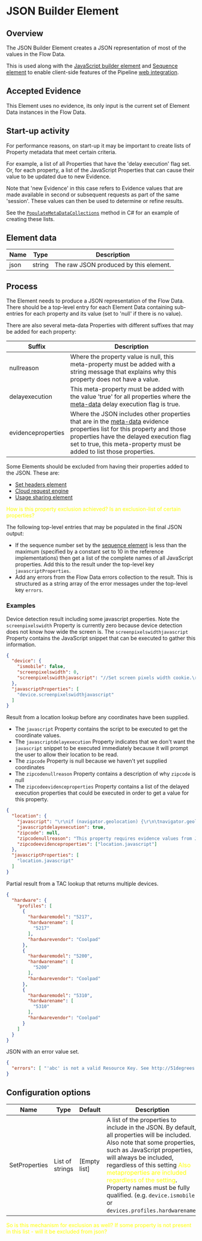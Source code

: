 # JSON Builder Element

## Overview

The JSON Builder Element creates a JSON representation of most of the values 
in the Flow Data.

This is used along with the [JavaScript builder element](javascript-builder.md)
and [Sequence element](sequence-element.md) to enable client-side features of 
the Pipeline [web integration](../../features/web-integration.md).

## Accepted Evidence

This Element uses no evidence, its only input is the current set of 
Element Data instances in the Flow Data.

## Start-up activity

For performance reasons, on start-up it may be important to create lists of 
Property metadata that meet certain criteria.

For example, a list of all Properties that have the 'delay execution' flag set.
Or, for each property, a list of the JavaScript Properties that can cause their
value to be updated due to new Evidence.

Note that 'new Evidence' in this case refers to Evidence values that are made 
available in second or subsequent requests as part of the same 'session'.
These values can then be used to determine or refine results.

See the [`PopulateMetaDataCollections`](https://github.com/51Degrees/pipeline-dotnet/blob/master/FiftyOne.Pipeline.Elements/FiftyOne.Pipeline.JsonBuilderElement/FlowElement/JsonBuilderElement.cs#L715)
method in C# for an example of creating these lists.

## Element data

| **Name** | **Type** | **Description**                        |
|----------|----------|----------------------------------------|
| json     | string   | The raw JSON produced by this element. |

## Process

The Element needs to produce a JSON representation of the Flow Data. 
There should be a top-level entry for each Element Data containing sub-entries 
for each property and its value (set to 'null' if there is no value).

There are also several meta-data Properties with different suffixes that may 
be added for each property:

| **Suffix**         | **Description**                                                                                                                                                                                                                                                                              |
|--------------------|----------------------------------------------------------------------------------------------------------------------------------------------------------------------------------------------------------------------------------------------------------------------------------------------|
| nullreason         | Where the property value is null, this meta-property must be added with a string message that explains why this property does not have a value.                                                                                                                                              |
| delayexecution     | This meta-property must be added with the value 'true' for all properties where the [meta-data](../../features/properties.md#property-metadata) delay execution flag is true.                                                                                                                |
| evidenceproperties | Where the JSON includes other properties that are in the [meta-data](../../features/properties.md#property-metadata) evidence properties list for this property and those properties have the delayed execution flag set to true, this meta-property must be added to list those properties. |

Some Elements should be excluded from having their properties added to the JSON. 
These are:
- [Set headers element](set-headers-element.md)
- [Cloud request engine](cloud-request-engine.md) 
- [Usage sharing element](usage-sharing-element.md) 

<span style="color:yellow">How is this property exclusion achieved?  Is an exclusion-list of 
certain properties?</span>

The following top-level entries that may be populated in the 
final JSON output:
- If the sequence number set by the [sequence element](sequence-element.md) is less 
  than the maximum (specified by a constant set to 10 in the reference implementations) 
  then get a list of the complete names of all JavaScript properties. Add this to the 
  result under the top-level key `javascriptProperties`.
- Add any errors from the Flow Data errors collection to the result. This is structured
  as a string array of the error messages under the top-level key `errors`.

### Examples

Device detection result including some javascript properties.
Note the `screenpixelswidth` Property is currently zero because device
detection does not know how wide the screen is.
The `screenpixelswidthjavascript` Property contains the JavaScript snippet that
can be executed to gather this information.

```json
{
  "device": {
    "ismobile": false,
    "screenpixelswidth": 0,
    "screenpixelswidthjavascript": "//Set screen pixels width cookie.\r\ndocument.cookie = \"51D_ScreenPixelsWidth=\" + screen.width;"
  },
  "javascriptProperties": [
    "device.screenpixelswidthjavascript"
  ]
}
```

Result from a location lookup before any coordinates have been supplied.
- The `javascript` Property contains the script to be executed to get the 
  coordinate values.
- The `javascriptdelayexecution` Property indicates that we don't want the
  `javascript` snippet to be executed immediately because it will prompt 
  the user to allow their location to be read.
- The `zipcode` Property is null because we haven't yet supplied coordinates
- The `zipcodenullreason` Property contains a description of why `zipcode` 
  is null
- The `zipcodeevidenceproperties` Property contains a list of the delayed 
  execution properties that could be executed in order to get a value for 
  this property.

```json
{
  "location": {
    "javascript": "\r\nif (navigator.geolocation) {\r\n\tnavigator.geolocation.getCurrentPosition(function(pos) {\r\n        for (var key in pos.coords) {\r\n            document.cookie = \"51D_Pos_\" + key + \"=\" + pos.coords[key];\r\n        }\r\n        // 51D replace this comment with callback function.\r\n\t}, function(e) {\r\n        document.cookie =\"51D_Pos_Error=\" + encodeURIComponent(e.message);\r\n        // 51D replace this comment with callback function.\r\n    });\r\n}\r\n",
    "javascriptdelayexecution": true,
    "zipcode": null,
    "zipcodenullreason": "This property requires evidence values from JavaScript running on the client. It cannot be populated until a future request is made that contains this additional data.",
    "zipcodeevidenceproperties": ["location.javascript"]
  },
  "javascriptProperties": [
    "location.javascript"
  ]
}

```

Partial result from a TAC lookup that returns multiple devices.

```json
{
  "hardware": {
    "profiles": [
      {
        "hardwaremodel": "5217",
        "hardwarename": [
          "5217"
        ],
        "hardwarevendor": "Coolpad"
      },
      {      
        "hardwaremodel": "5200",
        "hardwarename": [
          "5200"
        ],
        "hardwarevendor": "Coolpad"
      },
      {
        "hardwaremodel": "5310",
        "hardwarename": [
          "5310"
        ],
        "hardwarevendor": "Coolpad"
      }
    ]
  }
}
```

JSON with an error value set.

```json
{ 
  "errors": [ "'abc' is not a valid Resource Key. See http://51degrees.com/documentation/_info__error_messages.html#Resource_key_not_valid for more information." ]
}
```

## Configuration options

| **Name**      | **Type**        | **Default**  | **Description**                                                                                                                                                                                                                                                                                                       |
|---------------|-----------------|--------------|-----------------------------------------------------------------------------------------------------------------------------------------------------------------------------------------------------------------------------------------------------------------------------------------------------------------------|
| SetProperties | List of strings | [Empty list] | A list of the properties to include in the JSON. By default, all properties will be included. Also note that some properties, such as JavaScript properties, will always be included, regardless of this setting <span style="color:yellow">Also metaproperties are included regardless of the setting</span>. Property names must be fully qualified. (e.g. `device.ismobile` or `devices.profiles.hardwarename`) |

<span style="color:yellow">So is this mechanism for exclusion as well?  If some property is not present in this list - will it
be excluded from json?</span>

